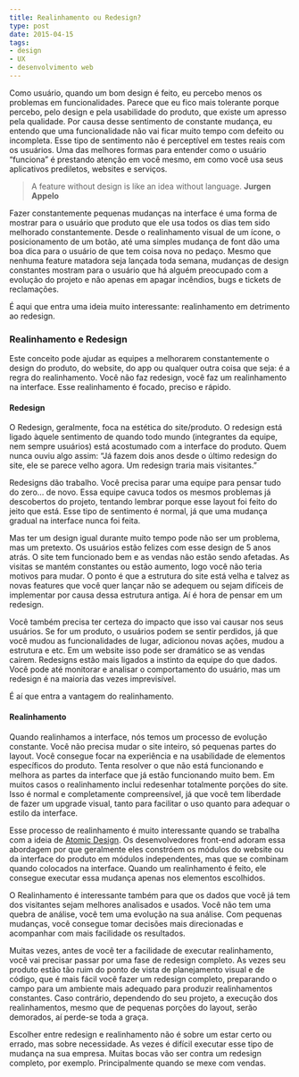 ```yaml
---
title: Realinhamento ou Redesign?
type: post
date: 2015-04-15
tags:
- design
- UX
- desenvolvimento web
---
```


Como usuário, quando um bom design é feito, eu percebo menos os problemas em funcionalidades. Parece que eu fico mais tolerante porque percebo, pelo design e pela usabilidade do produto, que existe um apresso pela qualidade. Por causa desse sentimento de constante mudança, eu entendo que uma funcionalidade não vai ficar muito tempo com defeito ou incompleta. Esse tipo de sentimento não é perceptível em testes reais com os usuários. Uma das melhores formas para entender como o usuário “funciona” é prestando atenção em você mesmo, em como você usa seus aplicativos prediletos, websites e serviços.

> A feature without design is like an idea without language.  **Jurgen Appelo**

Fazer constantemente pequenas mudanças na interface é uma forma de mostrar para o usuário que produto que ele usa todos os dias tem sido melhorado constantemente. Desde o realinhamento visual de um ícone, o posicionamento de um botão, até uma simples mudança de font dão uma boa dica para o usuário de que tem coisa nova no pedaço. Mesmo que nenhuma feature matadora seja lançada toda semana, mudanças de design constantes mostram para o usuário que há alguém preocupado com a evolução do projeto e não apenas em apagar incêndios, bugs e tickets de reclamações.

É aqui que entra uma ideia muito interessante: realinhamento em detrimento ao redesign.

### Realinhamento e Redesign

Este conceito pode ajudar as equipes a melhorarem constantemente o design do produto, do website, do app ou qualquer outra coisa que seja: é a regra do realinhamento. Você não faz redesign, você faz um realinhamento na interface. Esse realinhamento é focado, preciso e rápido.

#### Redesign

O Redesign, geralmente, foca na estética do site/produto. O redesign está ligado àquele sentimento de quando todo mundo (integrantes da equipe, nem sempre usuários) está acostumado com a interface do produto. Quem nunca ouviu algo assim: “Já fazem dois anos desde o último redesign do site, ele se parece velho agora. Um redesign traria mais visitantes.”

Redesigns dão trabalho. Você precisa parar uma equipe para pensar tudo do zero… de novo. Essa equipe cavuca todos os mesmos problemas já descobertos do projeto, tentando lembrar porque esse layout foi feito do jeito que está. Esse tipo de sentimento é normal, já que uma mudança gradual na interface nunca foi feita.

Mas ter um design igual durante muito tempo pode não ser um problema, mas um pretexto. Os usuários estão felizes com esse design de 5 anos atrás. O site tem funcionado bem e as vendas não estão sendo afetadas. As visitas se mantém constantes ou estão aumento, logo você não teria motivos para mudar. O ponto é que a estrutura do site está velha e talvez as novas features que você quer lançar não se adequem ou sejam difíceis de implementar por causa dessa estrutura antiga. Aí é hora de pensar em um redesign.

Você também precisa ter certeza do impacto que isso vai causar nos seus usuários. Se for um produto, o usuários podem se sentir perdidos, já que você mudou as funcionalidades de lugar, adicionou novas ações, mudou a estrutura e etc. Em um website isso pode ser dramático se as vendas caírem. Redesigns estão mais ligados a instinto da equipe do que dados. Você pode até monitorar e analisar o comportamento do usuário, mas um redesign é na maioria das vezes imprevisível.

É aí que entra a vantagem do realinhamento.

#### Realinhamento

Quando realinhamos a interface, nós temos um processo de evolução constante. Você não precisa mudar o site inteiro, só pequenas partes do layout. Você consegue focar na experiência e na usabilidade de elementos específicos do produto. Tenta resolver o que não está funcionando e melhora as partes da interface que já estão funcionando muito bem. Em muitos casos o realinhamento inclui redesenhar totalmente porções do site. Isso é normal e completamente compreensível, já que você tem liberdade de fazer um upgrade visual, tanto para facilitar o uso quanto para adequar o estilo da interface.

Esse processo de realinhamento é muito interessante quando se trabalha com a ideia de [Atomic Design](http://tableless.com.br/o-que-e-design-atomic/ "O que é Design Atômico?"). Os desenvolvedores front-end adoram essa abordagem por que geralmente eles constróem os módulos do website ou da interface do produto em módulos independentes, mas que se combinam quando colocados na interface. Quando um realinhamento é feito, ele consegue executar essa mudança apenas nos elementos escolhidos.

O Realinhamento é interessante também para que os dados que você já tem dos visitantes sejam melhores analisados e usados. Você não tem uma quebra de análise, você tem uma evolução na sua análise. Com pequenas mudanças, você consegue tomar decisões mais direcionadas e acompanhar com mais facilidade os resultados.

Muitas vezes, antes de você ter a facilidade de executar realinhamento, você vai precisar passar por uma fase de redesign completo. As vezes seu produto estão tão ruim do ponto de vista de planejamento visual e de código, que é mais fácil você fazer um redesign completo, preparando o campo para um ambiente mais adequado para produzir realinhamentos constantes. Caso contrário, dependendo do seu projeto, a execução dos realinhamentos, mesmo que de pequenas porções do layout, serão demorados, aí perde-se toda a graça.

Escolher entre redesign e realinhamento não é sobre um estar certo ou errado, mas sobre necessidade. As vezes é difícil executar esse tipo de mudança na sua empresa. Muitas bocas vão ser contra um redesign completo, por exemplo. Principalmente quando se mexe com vendas.
